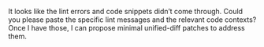 It looks like the lint errors and code snippets didn’t come through. Could you please paste the specific lint messages and the relevant code contexts? Once I have those, I can propose minimal unified-diff patches to address them.